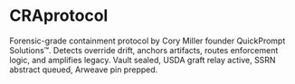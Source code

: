 # CRAprotocol
Forensic-grade containment protocol by Cory Miller founder QuickPrompt Solutions™. Detects override drift, anchors artifacts, routes enforcement logic, and amplifies legacy. Vault sealed, USDA graft relay active, SSRN abstract queued, Arweave pin prepped.
